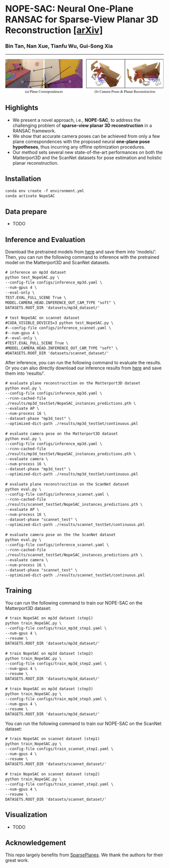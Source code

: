 # NOPE-SAC: Neural One-Plane RANSAC for Sparse-View Planar 3D Reconstruction [[arXiv]](https://arxiv.org/abs/2211.16799)
### Bin Tan, Nan Xue, Tianfu Wu, Gui-Song Xia

---
![image](assets/teaser.png)

## Highlights
- We present a novel approach, i.e., **NOPE-SAC**, to address the challenging problem 
of **sparse-view planar 3D reconstruction** in a RANSAC framework.
- We show that accurate camera poses can be achieved from only a few 
plane correspondences with the proposed neural **one-plane pose hypotheses**, thus incurring 
any offline optimization procedures.
- Our method sets several new state-of-the-art performances on both 
the Matterport3D and the ScanNet datasets for pose estimation and holistic planar reconstruction.


## Installation
```
conda env create -f environment.yml
conda activate NopeSAC
```

## Data prepare
- TODO

## Inference and Evaluation
Download the pretrained models from [here]() and save them into 'models/'. 
Then, you can run the following command to inference with the pretrained model on
the Matterport3D and ScanNet datasets.
```
# inference on mp3d dataset
python test_NopeSAC.py \
--config-file configs/inference_mp3d.yaml \
--num-gpus 4 \
--eval-only \
TEST.EVAL_FULL_SCENE True \
MODEL.CAMERA_HEAD.INFERENCE_OUT_CAM_TYPE "soft" \
DATASETS.ROOT_DIR 'datasets/mp3d_dataset/'

# test NopeSAC on scannet dataset
#CUDA_VISIBLE_DEVICES=3 python test_NopeSAC.py \
#--config-file configs/inference_scannet.yaml \
#--num-gpus 4 \
#--eval-only \
#TEST.EVAL_FULL_SCENE True \
#MODEL.CAMERA_HEAD.INFERENCE_OUT_CAM_TYPE "soft" \
#DATASETS.ROOT_DIR 'datasets/scannet_dataset/'
```
After inference, you can run the following command to evaluate the results. 
Or you can also directly download our inference results from [here]() 
and save them into 'results/'.
```
# evaluate plane reconstrucction on the Matterport3D dataset
python eval.py \
--config-file configs/inference_mp3d.yaml \
--rcnn-cached-file ./results/mp3d_testSet/NopeSAC_instances_predictions.pth \
--evaluate AP \
--num-process 16 \
--dataset-phase "mp3d_test" \
--optimized-dict-path ./results/mp3d_testSet/continuous.pkl

# evaluate camera pose on the Matterport3D dataset
python eval.py \
--config-file configs/inference_mp3d.yaml \
--rcnn-cached-file ./results/mp3d_testSet/NopeSAC_instances_predictions.pth \
--evaluate camera \
--num-process 16 \
--dataset-phase "mp3d_test" \
--optimized-dict-path ./results/mp3d_testSet/continuous.pkl

# evaluate plane reconstrucction on the ScanNet dataset
python eval.py \
--config-file configs/inference_scannet.yaml \
--rcnn-cached-file ./results/scannet_testSet/NopeSAC_instances_predictions.pth \
--evaluate AP \
--num-process 16 \
--dataset-phase "scannet_test" \
--optimized-dict-path ./results/scannet_testSet/continuous.pkl

# evaluate camera pose on the the ScanNet dataset
python eval.py \
--config-file configs/inference_scannet.yaml \
--rcnn-cached-file ./results/scannet_testSet/NopeSAC_instances_predictions.pth \
--evaluate camera \
--num-process 16 \
--dataset-phase "scannet_test" \
--optimized-dict-path ./results/scannet_testSet/continuous.pkl
```

## Training
You can run the following command to train our NOPE-SAC on the Matterport3D dataset:
```
# train NopeSAC on mp3d dataset (step1)
python train_NopeSAC.py \
--config-file configs/train_mp3d_step1.yaml \
--num-gpus 4 \
--resume \
DATASETS.ROOT_DIR 'datasets/mp3d_dataset/'

# train NopeSAC on mp3d dataset (step2)
python train_NopeSAC.py \
--config-file configs/train_mp3d_step2.yaml \
--num-gpus 4 \
--resume \
DATASETS.ROOT_DIR 'datasets/mp3d_dataset/'

# train NopeSAC on mp3d dataset (step3)
python train_NopeSAC.py \
--config-file configs/train_mp3d_step3.yaml \
--num-gpus 4 \
--resume \
DATASETS.ROOT_DIR 'datasets/mp3d_dataset/'
```
You can run the following command to train our NOPE-SAC on the ScanNet dataset:
```
# train NopeSAC on scannet dataset (step1)
python train_NopeSAC.py \
--config-file configs/train_scannet_step1.yaml \
--num-gpus 4 \
--resume \
DATASETS.ROOT_DIR 'datasets/scannet_dataset/'

# train NopeSAC on scannet dataset (step2)
python train_NopeSAC.py \
--config-file configs/train_scannet_step2.yaml \
--num-gpus 4 \
--resume \
DATASETS.ROOT_DIR 'datasets/scannet_dataset/'
```

## Visualization
- TODO


## Acknowledgement
This repo largely benefits from [SparsePlanes](https://github.com/jinlinyi/SparsePlanes). 
We thank the authors for their great work.